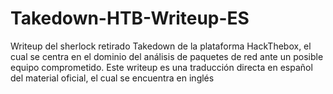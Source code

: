 # Takedown-HTB-Writeup-ES
Writeup del sherlock retirado Takedown de la plataforma HackThebox, el cual se centra en el dominio del análisis de paquetes de red ante un posible equipo comprometido. Este writeup es una traducción directa en español del material oficial, el cual se encuentra en inglés
